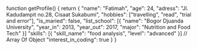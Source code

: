 # 
function getProfile() {
    return {
        "name": "Fatimah",
        "age": 24,
        "adress": "Jl. Kadudampit no.28, Cisaat Sukabumi",
        "hobbies": ["travelling", "read", "trial and error"],
        "is_maried": false,
        "list_school": [{
            "name": "Bogor Djuanda University",
            "year_in": 2013,
            "year_out": 2017,
            "major": "Nutrition and Food Tech"
        }]
        "skills": [{
            "skill_name": "food analysis",
            "level": "advanced"
        }] // Array Of Object
        "interest_in_coding": true
    }
}
